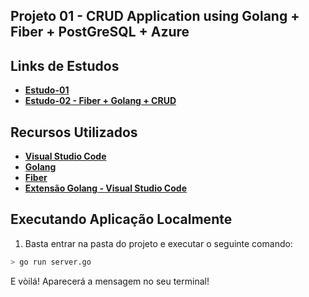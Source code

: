 ## Projeto 01 - CRUD Application using Golang + Fiber + PostGreSQL + Azure

## Links de Estudos

- **[Estudo-01](https://hackernoon.com/build-restful-api-in-go-and-mongodb-5e7f2ec4be94)**
- **[Estudo-02 - Fiber + Golang + CRUD](https://tutorialedge.net/golang/basic-rest-api-go-fiber/)**

## Recursos Utilizados

- **[Visual Studio Code]()**
- **[Golang]()**
- **[Fiber]()**
- **[Extensão Golang - Visual Studio Code]()**

## Executando Aplicação Localmente

1. Basta entrar na pasta do projeto e executar o seguinte comando:

```bash
> go run server.go
```

E vòilá! Aparecerá a mensagem no seu terminal!
